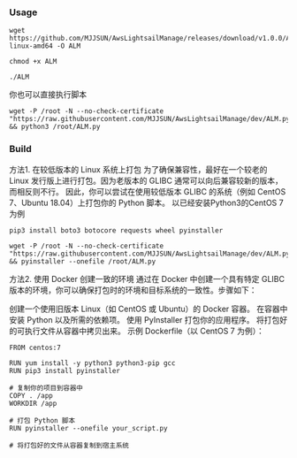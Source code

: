 ### Usage
```
wget https://github.com/MJJSUN/AwsLightsailManage/releases/download/v1.0.0/ALM-linux-amd64 -O ALM
```
```
chmod +x ALM
```
```
./ALM
```

你也可以直接执行脚本
```
wget -P /root -N --no-check-certificate "https://raw.githubusercontent.com/MJJSUN/AwsLightsailManage/dev/ALM.py" && python3 /root/ALM.py
```

### Build
方法1. 在较低版本的 Linux 系统上打包
为了确保兼容性，最好在一个较老的 Linux 发行版上进行打包。因为老版本的 GLIBC 通常可以向后兼容较新的版本，而相反则不行。
因此，你可以尝试在使用较低版本 GLIBC 的系统（例如 CentOS 7、Ubuntu 18.04）上打包你的 Python 脚本。
以已经安装Python3的CentOS 7 为例
```
pip3 install boto3 botocore requests wheel pyinstaller
```

```
wget -P /root -N --no-check-certificate "https://raw.githubusercontent.com/MJJSUN/AwsLightsailManage/dev/ALM.py" && pyinstaller --onefile /root/ALM.py
```

方法2. 使用 Docker 创建一致的环境
通过在 Docker 中创建一个具有特定 GLIBC 版本的环境，你可以确保打包时的环境和目标系统的一致性。步骤如下：

创建一个使用旧版本 Linux（如 CentOS 或 Ubuntu）的 Docker 容器。
在容器中安装 Python 以及所需的依赖项。
使用 PyInstaller 打包你的应用程序。
将打包好的可执行文件从容器中拷贝出来。
示例 Dockerfile（以 CentOS 7 为例）：
```
FROM centos:7

RUN yum install -y python3 python3-pip gcc
RUN pip3 install pyinstaller

# 复制你的项目到容器中
COPY . /app
WORKDIR /app

# 打包 Python 脚本
RUN pyinstaller --onefile your_script.py

# 将打包好的文件从容器复制到宿主系统
```
